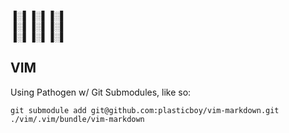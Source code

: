 ▐░▌▐░▌▐░▌\
▐░▌▐░▌▐░▌\
▐░▌▐░▌▐░▌

VIM
---
Using Pathogen w/ Git Submodules, like so:
```
git submodule add git@github.com:plasticboy/vim-markdown.git ./vim/.vim/bundle/vim-markdown
```